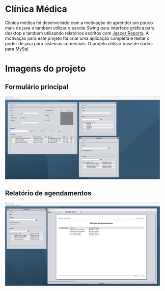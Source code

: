 # Clínica Médica

Clínica médica foi desenvolvido com a motivação de aprender um pouco mais de java e também utilizar o pacote Swing para interface gráfica para desktop e também utilizando relatórios escritos com [Jasper Reports](https://www.jaspersoft.com/).
A motivação para este projeto foi criar uma aplicação completa e testar o poder de java para sistemas comerciais.
O projeto utilizar base de dados para MySql.

# Imagens do projeto

## Formulário principal

![Formulário principal](/docs/images/main-form.png)

## Relatório de agendamentos

![Relatório de agendamentos](/docs/images/report-agendamento.png)
